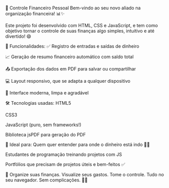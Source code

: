 💸 Controle Financeiro Pessoal
Bem-vindo ao seu novo aliado na organização financeira! 📊✨

Este projeto foi desenvolvido com HTML, CSS e JavaScript, e tem como objetivo tornar o controle de suas finanças algo simples, intuitivo e até divertido! 😄

🚀 Funcionalidades:
✅ Registro de entradas e saídas de dinheiro

📈 Geração de resumo financeiro automático com saldo total

📤 Exportação dos dados em PDF para salvar ou compartilhar

💻 Layout responsivo, que se adapta a qualquer dispositivo

🎨 Interface moderna, limpa e agradável

🛠️ Tecnologias usadas:
HTML5

CSS3

JavaScript (puro, sem frameworks!)

Biblioteca jsPDF para geração do PDF

🧠 Ideal para:
Quem quer entender para onde o dinheiro está indo 🕵️‍♂️

Estudantes de programação treinando projetos com JS

Portfólios que precisam de projetos úteis e bem-feitos ✅

💬 Organize suas finanças. Visualize seus gastos. Tome o controle.
Tudo no seu navegador. Sem complicações. 🧾🧠
